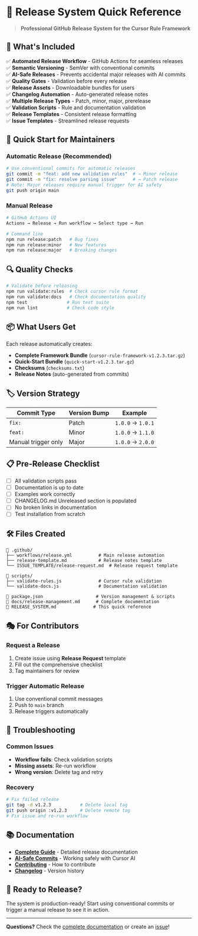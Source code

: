 # 🚀 Release System Quick Reference

> **Professional GitHub Release System for the Cursor Rule Framework**

## 🎯 What's Included

✅ **Automated Release Workflow** - GitHub Actions for seamless releases  
✅ **Semantic Versioning** - SemVer with conventional commits  
✅ **AI-Safe Releases** - Prevents accidental major releases with AI commits  
✅ **Quality Gates** - Validation before every release  
✅ **Release Assets** - Downloadable bundles for users  
✅ **Changelog Automation** - Auto-generated release notes  
✅ **Multiple Release Types** - Patch, minor, major, prerelease  
✅ **Validation Scripts** - Rule and documentation validation  
✅ **Release Templates** - Consistent release formatting  
✅ **Issue Templates** - Streamlined release requests

## 🚀 Quick Start for Maintainers

### Automatic Release (Recommended)
```bash
# Use conventional commits for automatic releases
git commit -m "feat: add new validation rules"  # → Minor release
git commit -m "fix: resolve parsing issue"      # → Patch release  
# Note: Major releases require manual trigger for AI safety
git push origin main
```

### Manual Release
```bash
# GitHub Actions UI
Actions → Release → Run workflow → Select type → Run

# Command line
npm run release:patch   # Bug fixes
npm run release:minor   # New features
npm run release:major   # Breaking changes
```

## 🔍 Quality Checks

```bash
# Validate before releasing
npm run validate:rules  # Check cursor rule format
npm run validate:docs   # Check documentation quality
npm test               # Run test suite
npm run lint           # Check code style
```

## 📦 What Users Get

Each release automatically creates:
- **Complete Framework Bundle** (`cursor-rule-framework-v1.2.3.tar.gz`)
- **Quick-Start Bundle** (`quick-start-v1.2.3.tar.gz`)  
- **Checksums** (`checksums.txt`)
- **Release Notes** (auto-generated from commits)

## 🏷️ Version Strategy

| Commit Type | Version Bump | Example |
|-------------|--------------|---------|
| `fix:` | Patch | `1.0.0` → `1.0.1` |
| `feat:` | Minor | `1.0.0` → `1.1.0` |
| Manual trigger only | Major | `1.0.0` → `2.0.0` |

## 📋 Pre-Release Checklist

- [ ] All validation scripts pass
- [ ] Documentation is up to date  
- [ ] Examples work correctly
- [ ] CHANGELOG.md Unreleased section is populated
- [ ] No broken links in documentation
- [ ] Test installation from scratch

## 🛠️ Files Created

```
📁 .github/
├── workflows/release.yml          # Main release automation
├── release-template.md            # Release notes template
└── ISSUE_TEMPLATE/release-request.md  # Release request template

📁 scripts/
├── validate-rules.js              # Cursor rule validation
└── validate-docs.js               # Documentation validation

📄 package.json                    # Version management & scripts
📄 docs/release-management.md      # Complete documentation
📄 RELEASE_SYSTEM.md              # This quick reference
```

## 🎭 For Contributors

### Request a Release
1. Create issue using **Release Request** template
2. Fill out the comprehensive checklist
3. Tag maintainers for review

### Trigger Automatic Release
1. Use conventional commit messages
2. Push to `main` branch
3. Release triggers automatically

## 🔧 Troubleshooting

### Common Issues
- **Workflow fails**: Check validation scripts
- **Missing assets**: Re-run workflow 
- **Wrong version**: Delete tag and retry

### Recovery
```bash
# Fix failed release
git tag -d v1.2.3           # Delete local tag
git push origin :v1.2.3     # Delete remote tag
# Fix issue and re-run workflow
```

## 📚 Documentation

- **[Complete Guide](docs/release-management.md)** - Detailed release documentation
- **[AI-Safe Commits](docs/ai-safe-commits.md)** - Working safely with Cursor AI
- **[Contributing](CONTRIBUTING.md)** - How to contribute
- **[Changelog](CHANGELOG.md)** - Version history

## 🎉 Ready to Release?

The system is production-ready! Start using conventional commits or trigger a manual release to see it in action.

---

**Questions?** Check the [complete documentation](docs/release-management.md) or create an [issue](https://github.com/fbrbovic/cursor-rule-framework/issues)! 